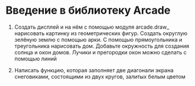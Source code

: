 # Введение в библиотеку Arcade

1. Создать дисплей и на нём с помощью модуля arcade.draw_ нарисовать картинку из геометрических фигур. Создать округлую зелёную  землю с помощью арки. С помощью прямоугольника и треугольника нарисовать дом. Добавьте окружность для создания солнца и окон домов. Лучики и прегородки окон можно сделать с помощью линий

2. Написать функцию, которая заполняет две диагонали экрaна снеговиками, состоящими из двух кругов, залитых белым цветом
